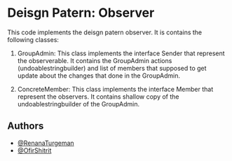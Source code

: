 # Deisgn Patern: Observer 


This code implements the deisgn patern observer.
It is contains the following classes:
1) GroupAdmin: 
This class implements the interface Sender that represent the observerable. It contains the GroupAdmin actions (undoablestringbuilder) and list of members that supposed to get update about the changes that done in the GroupAdmin.

2) ConcreteMember:
This class implements the interface Member that represent the observers. It contains shallow copy of the undoablestringbuilder of the GroupAdmin.
 

## Authors

- [@RenanaTurgeman](https://github.com/RenanaTurgeman/EX1--StringBuilder)
- [@OfirShitrit](https://github.com/RenanaTurgeman/EX1--StringBuilder)
